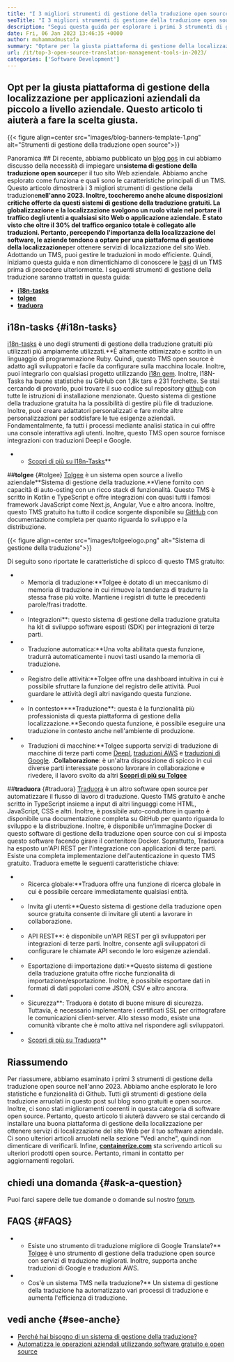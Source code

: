 ```yaml
---
title: "I 3 migliori strumenti di gestione della traduzione open source nel 2023" 
seoTitle: "I 3 migliori strumenti di gestione della traduzione open source nel 2023" 
description: "Segui questa guida per esplorare i primi 3 strumenti di gestione della traduzione open source nel 2023. Tutti e 3 TM sono gratuiti e offrono funzionalità ricche per gestire le localizzazioni." 
date: Fri, 06 Jan 2023 13:46:35 +0000
author: muhammadmustafa
summary: "Optare per la giusta piattaforma di gestione della localizzazione per applicazioni aziendali a livello di piccole e aziende. Questo articolo ti aiuterà a fare la scelta giusta." 
url: /it/top-3-open-source-translation-management-tools-in-2023/
categories: ['Software Development']
---
```


## Opt per la giusta piattaforma di gestione della localizzazione per applicazioni aziendali da piccolo a livello aziendale. Questo articolo ti aiuterà a fare la scelta giusta.

{{< figure align=center src="images/blog-banners-template-1.png" alt="Strumenti di gestione della traduzione open source">}}


Panoramica ##
Di recente, abbiamo pubblicato un [blog pos][1] in cui abbiamo discusso della necessità di impiegare un**sistema di gestione della traduzione open source**per il tuo sito Web aziendale. Abbiamo anche esplorato come funziona e quali sono le caratteristiche principali di un TMS. Questo articolo dimostrerà i 3 migliori strumenti di gestione della traduzione**nell'anno 2023. Inoltre, toccheremo anche alcune disposizioni critiche offerte da questi sistemi di gestione della traduzione gratuiti.
La globalizzazione e la localizzazione svolgono un ruolo vitale nel portare il traffico degli utenti a qualsiasi sito Web o applicazione aziendale. È stato visto che oltre il 30% del traffico organico totale è collegato alle traduzioni. Pertanto, percependo l'importanza della localizzazione del software, le aziende tendono a optare per una piattaforma di gestione della localizzazione**per ottenere servizi di localizzazione del sito Web. Adottando un TMS, puoi gestire le traduzioni in modo efficiente. Quindi, iniziamo questa guida e non dimentichiamo di conoscere le [basi][1] di un TMS prima di procedere ulteriormente.
I seguenti strumenti di gestione della traduzione saranno trattati in questa guida:
* [**i18n-tasks**][2]
* [**tolgee**][3]
* **[traduora][4]**

## i18n-tasks   {#i18n-tasks}
[i18n-tasks][5] è uno degli strumenti di gestione della traduzione gratuiti più utilizzati più ampiamente utilizzati.**È altamente ottimizzato e scritto in un linguaggio di programmazione Ruby. Quindi, questo TMS open source è adatto agli sviluppatori e facile da configurare sulla macchina locale. Inoltre, puoi integrarlo con qualsiasi progetto utilizzando [i18n gem][6]. Inoltre, I18N-Tasks ha buone statistiche su GitHub con 1,8k tars e 231 forchette.
Se stai cercando di provarlo, puoi trovare il suo codice sul repository [github][7] con tutte le istruzioni di installazione menzionate. Questo sistema di gestione della traduzione gratuita ha la possibilità di gestire più file di traduzione. Inoltre, puoi creare adattatori personalizzati e fare molte altre personalizzazioni per soddisfare le tue esigenze aziendali. Fondamentalmente, fa tutti i processi mediante analisi statica in cui offre una console interattiva agli utenti. Inoltre, questo TMS open source fornisce integrazioni con traduzioni Deepl e Google.
* * [Scopri di più su I18n-Tasks][5]**

##**tolgee** {#tolgee}
[Tolgee][8] è un sistema open source a livello aziendale**Sistema di gestione della traduzione.**Viene fornito con capacità di auto-osting con un ricco stack di funzionalità. Questo TMS è scritto in Kotlin e TypeScript e offre integrazioni con quasi tutti i famosi framework JavaScript come Next.js, Angular, Vue e altro ancora. Inoltre, questo TMS gratuito ha tutto il codice sorgente disponibile su [GitHub][9] con documentazione completa per quanto riguarda lo sviluppo e la distribuzione.

{{< figure align=center src="images/tolgeelogo.png" alt="Sistema di gestione della traduzione">}}

Di seguito sono riportate le caratteristiche di spicco di questo TMS gratuito:
* * Memoria di traduzione:**Tolgee è dotato di un meccanismo di memoria di traduzione in cui rimuove la tendenza di tradurre la stessa frase più volte. Mantiene i registri di tutte le precedenti parole/frasi tradotte.
* * Integrazioni**: questo sistema di gestione della traduzione gratuita ha kit di sviluppo software esposti (SDK) per integrazioni di terze parti.
* * Traduzione automatica:**Una volta abilitata questa funzione, tradurrà automaticamente i nuovi tasti usando la memoria di traduzione.
* * Registro delle attività:**Tolgee offre una dashboard intuitiva in cui è possibile sfruttare la funzione del registro delle attività. Puoi guardare le attività degli altri navigando questa funzione.
* * In contesto****Traduzione**: questa è la funzionalità più professionista di questa piattaforma di gestione della localizzazione.**Secondo questa funzione, è possibile eseguire una traduzione in contesto anche nell'ambiente di produzione.
* * Traduzioni di macchine:**Tolgee supporta servizi di traduzione di macchine di terze parti come [Deepl][10], [traduzioni AWS][11] e [traduzioni di Google][12].
.**Collaborazione**: è un'altra disposizione di spicco in cui diverse parti interessate possono lavorare in collaborazione e rivedere, il lavoro svolto da altri
[**Scopri di più su Tolgee**][8]

##**traduora** {#traduora}
[Traduora][13] è un altro software open source per automatizzare il flusso di lavoro di traduzione. Questo TMS gratuito è anche scritto in TypeScript insieme a input di altri linguaggi come HTML, JavaScript, CSS e altri. Inoltre, è possibile auto-conduttore in quanto è disponibile una documentazione completa su GitHub per quanto riguarda lo sviluppo e la distribuzione. Inoltre, è disponibile un'immagine Docker di questo software di gestione della traduzione open source con cui si imposta questo software facendo girare il contenitore Docker.
Soprattutto, Traduora ha esposto un'API REST per l'integrazione con applicazioni di terze parti. Esiste una completa implementazione dell'autenticazione in questo TMS gratuito.
Traduora emette le seguenti caratteristiche chiave:
* * Ricerca globale:**Traduora offre una funzione di ricerca globale in cui è possibile cercare immediatamente qualsiasi entità.
* * Invita gli utenti:**Questo sistema di gestione della traduzione open source gratuita consente di invitare gli utenti a lavorare in collaborazione.
* * API REST**: è disponibile un'API REST per gli sviluppatori per integrazioni di terze parti. Inoltre, consente agli sviluppatori di configurare le chiamate API secondo le loro esigenze aziendali.
* * Esportazione di importazione dati:**Questo sistema di gestione della traduzione gratuita offre ricche funzionalità di importazione/esportazione. Inoltre, è possibile esportare dati in formati di dati popolari come JSON, CSV e altro ancora.
* * Sicurezza**: Traduora è dotato di buone misure di sicurezza. Tuttavia, è necessario implementare i certificati SSL per crittografare le comunicazioni client-server.
Allo stesso modo, esiste una comunità vibrante che è molto attiva nel rispondere agli sviluppatori.
* * [Scopri di più su Traduora][13]**

## Riassumendo
Per riassumere, abbiamo esaminato i primi 3 strumenti di gestione della traduzione open source nell'anno 2023. Abbiamo anche esplorato le loro statistiche e funzionalità di Github. Tutti gli strumenti di gestione della traduzione arruolati in questo post sul blog sono gratuiti e open source. Inoltre, ci sono stati miglioramenti coerenti in questa categoria di software open source. Pertanto, questo articolo ti aiuterà davvero se stai cercando di installare una buona piattaforma di gestione della localizzazione per ottenere servizi di localizzazione del sito Web per il tuo software aziendale. Ci sono ulteriori articoli arruolati nella sezione "Vedi anche", quindi non dimenticare di verificarli.
Infine, [**containerize.com**][14] sta scrivendo articoli su ulteriori prodotti open source. Pertanto, rimani in contatto per aggiornamenti regolari.

## chiedi una domanda   {#ask-a-question}
Puoi farci sapere delle tue domande o domande sul nostro [forum][15].

## FAQS   {#FAQS}
* * Esiste uno strumento di traduzione migliore di Google Translate?**
[Tolgee][8] è uno strumento di gestione della traduzione open source con servizi di traduzione migliorati. Inoltre, supporta anche traduzioni di Google e traduzioni AWS.
* * Cos'è un sistema TMS nella traduzione?**
Un sistema di gestione della traduzione ha automatizzato vari processi di traduzione e aumenta l'efficienza di traduzione.

## vedi anche   {#see-anche}
  * [Perché hai bisogno di un sistema di gestione della traduzione?][1]
  * [Automatizza le operazioni aziendali utilizzando software gratuito e open source][16]

  
[1]: https://blog.containerize.com/software-development/why-do-you-need-a-translation-management-system/
[2]: #i18n-tasks
[3]: #Tolgee
[4]: #Traduora
[5]: https://glebm.github.io/i18n-tasks/
[6]: https://github.com/svenfuchs/i18n
[7]: https://github.com/glebm/i18n-tasks
[8]: https://tolgee.io/
[9]: https://github.com/tolgee/tolgee-platform
[10]: https://www.deepl.com/en/translator
[11]: https://aws.amazon.com/translate/
[12]: https://translate.google.com/
[13]: https://traduora.co/
[14]: https://www.containerize.com/
[15]: https://forum.containerize.com/
[16]: https://blog.containerize.com/blogging/automate-business-operations-using-open-source-software/
